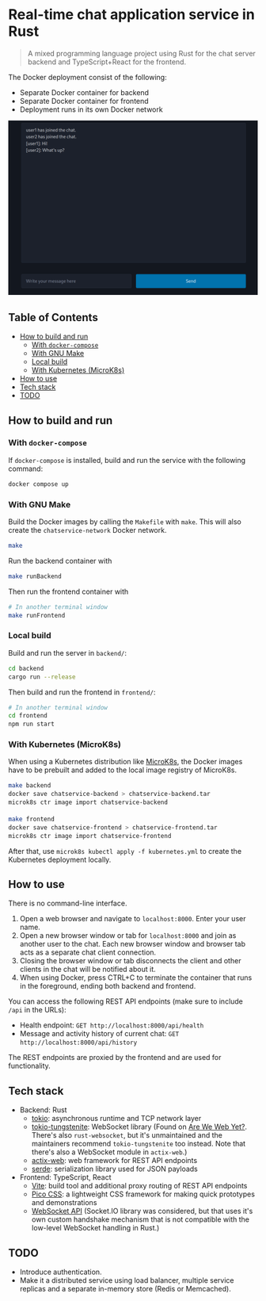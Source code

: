# Real-time chat application service in Rust

> A mixed programming language project using Rust for the chat server
backend and TypeScript+React for the frontend.

The Docker deployment consist of the following:
- Separate Docker container for backend
- Separate Docker container for frontend
- Deployment runs in its own Docker network

![Demo](doc/img/demo.png)

## Table of Contents

- [How to build and run](#how-to-build-and-run)
  - [With `docker-compose`](#with-docker-compose)
  - [With GNU Make](#with-gnu-make)
  - [Local build](#local-build)
  - [With Kubernetes (MicroK8s)](#with-kubernetes-microk8s)
- [How to use](#how-to-use)
- [Tech stack](#tech-stack)
- [TODO](#todo)

## How to build and run

### With `docker-compose`

If `docker-compose` is installed, build and run the service with the following command:

```sh
docker compose up
```

### With GNU Make

Build the Docker images by calling the `Makefile` with `make`. This will also create the `chatservice-network` Docker network.

```sh
make
```

Run the backend container with

```sh
make runBackend
```

Then run the frontend container with

```sh
# In another terminal window
make runFrontend
```

### Local build

Build and run the server in `backend/`:

```sh
cd backend
cargo run --release
```

Then build and run the frontend in `frontend/`:

```sh
# In another terminal window
cd frontend
npm run start
```

### With Kubernetes (MicroK8s)

When using a Kubernetes distribution like [MicroK8s](https://microk8s.io), the Docker images have to be
prebuilt and added to the local image registry of MicroK8s.

```sh
make backend
docker save chatservice-backend > chatservice-backend.tar
microk8s ctr image import chatservice-backend

make frontend
docker save chatservice-frontend > chatservice-frontend.tar
microk8s ctr image import chatservice-frontend
```

After that, use `microk8s kubectl apply -f kubernetes.yml` to create the Kubernetes deployment locally.

## How to use

There is no command-line interface.

1. Open a web browser and navigate to `localhost:8000`. Enter your user name.
2. Open a new browser window or tab for `localhost:8000` and join as another user to the chat.
   Each new browser window and browser tab acts as a separate chat client connection.
3. Closing the browser window or tab disconnects the client and other clients in the chat will be
   notified about it.
4. When using Docker, press CTRL+C to terminate the container that runs in the
   foreground, ending both backend and frontend.

You can access the following REST API endpoints (make sure to include `/api` in the URLs):
- Health endpoint: `GET http://localhost:8000/api/health`
- Message and activity history of current chat: `GET http://localhost:8000/api/history`

The REST endpoints are proxied by the frontend and are used for functionality.

## Tech stack

- Backend: Rust
  - [tokio](https://tokio.rs/): asynchronous runtime and TCP network layer
  - [tokio-tungstenite](https://github.com/snapview/tokio-tungstenite): WebSocket library
    (Found on [Are We Web Yet?](https://www.arewewebyet.org/topics/lower-web-stack/).
    There's also `rust-websocket`,
    but it's unmaintained and the maintainers recommend `tokio-tungstenite` too
    instead. Note that there's also a WebSocket module in `actix-web`.)
  - [actix-web](https://actix.rs/): web framework for REST API endpoints
  - [serde](https://serde.rs/): serialization library used for JSON payloads
- Frontend: TypeScript, React
  - [Vite](https://vite.dev/): build tool and additional proxy routing of REST API endpoints
  - [Pico CSS](https://picocss.com/): a lightweight CSS framework for making
    quick prototypes and demonstrations
  - [WebSocket API](https://developer.mozilla.org/en-US/docs/Web/API/WebSockets_API)
    (Socket.IO library was considered, but that uses it's own custom handshake mechanism
    that is not compatible with the low-level WebSocket handling in Rust.)

## TODO

- Introduce authentication.
- Make it a distributed service using load balancer, multiple service replicas and a separate in-memory store (Redis or Memcached).
